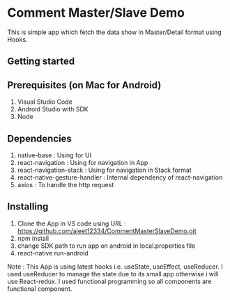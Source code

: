 # Comment Master/Slave Demo
This is simple app which fetch the data show in Master/Detail format using Hooks.

## Getting started

## Prerequisites (on Mac for Android)
1. Visual Studio Code
2. Android Studio with SDK
3. Node 

## Dependencies
1. native-base : Using for UI 
2. react-navigation : Using for navigation in App
3. react-navigation-stack : Using for navigation in Stack format
4. react-native-gesture-handler : Internal dependency of react-navigation
5. axios : To handle the http request

## Installing
1. Clone the App in VS code using URL : https://github.com/ajeet12334/CommentMasterSlaveDemo.git
1. npm install
2. change SDK path to run app on android in local.properties file
3. react-native run-android

Note : This App is using latest hooks i.e. useState, useEffect, useReducer. I used useReducer to manage the state due to its small app otherwise i will use React-redux. I used functional programming so all components are functional component.
